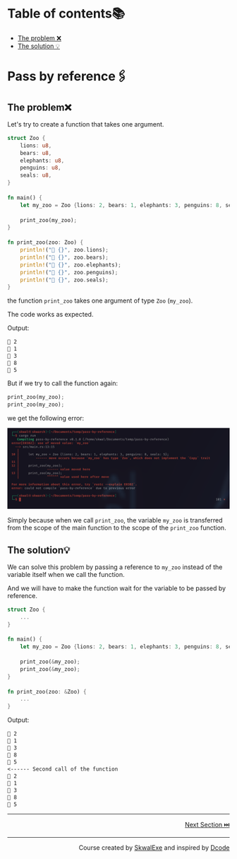 # Table of contents📚
- [The problem ❌](#the-problem)
- [The solution 💡](#the-solution)

# Pass by reference🖇️
## The problem❌
Let's try to create a function that takes one argument.

```rust
struct Zoo {
    lions: u8,
    bears: u8,
    elephants: u8,
    penguins: u8,
    seals: u8,
}

fn main() { 
    let my_zoo = Zoo {lions: 2, bears: 1, elephants: 3, penguins: 8, seals: 5};

    print_zoo(my_zoo);
}

fn print_zoo(zoo: Zoo) {
    println!("🐯 {}", zoo.lions);
    println!("🐻 {}", zoo.bears);
    println!("🐘 {}", zoo.elephants);
    println!("🐧 {}", zoo.penguins);
    println!("🦭 {}", zoo.seals);
}
```
the function `print_zoo` takes one argument of type `Zoo` (`my_zoo`).

The code works as expected.

Output:
```
🐯 2
🐻 1
🐘 3
🐧 8
🦭 5
```
But if we try to call the function again: 
```rust
print_zoo(my_zoo);
print_zoo(my_zoo);
```
we get the following error:

![](1.png)

Simply because when we call `print_zoo`, the variable `my_zoo` is transferred from the scope of the main function to the scope of the `print_zoo` function.
## The solution💡
We can solve this problem by passing a reference to `my_zoo` instead of the variable itself when we call the function.

And we will have to make the function wait for the variable to be passed by reference.


```rust
struct Zoo {
    ...
}

fn main() { 
    let my_zoo = Zoo {lions: 2, bears: 1, elephants: 3, penguins: 8, seals: 5};

    print_zoo(&my_zoo);
    print_zoo(&my_zoo);
}

fn print_zoo(zoo: &Zoo) {
    ...
}
```
Output:
```
🐯 2
🐻 1
🐘 3
🐧 8
🦭 5
<------ Second call of the function
🐯 2
🐻 1
🐘 3
🐧 8
🦭 5
```


---

<p align="right"><a href="https://github.com/SkwalExe/learn-rust/tree/main/course/arrays">Next Section ⏭️</a></p>


---

<p align="right">Course created by <a href="https://github.com/SkwalExe/" target="_blank">SkwalExe</a> and inspired by <a href="https://www.youtube.com/watch?v=vOMJlQ5B-M0&list=PLVvjrrRCBy2JSHf9tGxGKJ-bYAN_uDCUL" target="_blank">Dcode</a></p>